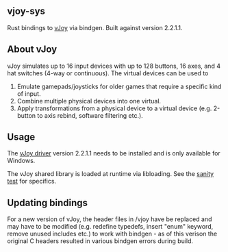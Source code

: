 ## vjoy-sys
Rust bindings to [vJoy](https://github.com/njz3/vJoy/) via bindgen.
Built against version 2.2.1.1.

## About vJoy
vJoy simulates up to 16 input devices with up to 128 buttons, 16 axes, and 4 hat switches (4-way or continuous).
The virtual devices can be used to 
1) Emulate gamepads/joysticks for older games that require a specific kind of input.
2) Combine multiple physical devices into one virtual.
3) Apply transformations from a physical device to a virtual device (e.g. 2-button to axis rebind, software filtering etc.).

## Usage
The [vJoy driver](https://github.com/njz3/vJoy/) version 2.2.1.1 needs to be installed and is only available for Windows.

The vJoy shared library is loaded at runtime via libloading. See the [sanity test](tests/test.rs) for specifics.

## Updating bindings
For a new version of vJoy, the header files in /vjoy have be replaced and may have to be modified (e.g. redefine typedefs, insert "enum" keyword, remove unused includes etc.) to work with bindgen - as of this verison the original C headers resulted in various bindgen errors during build.

